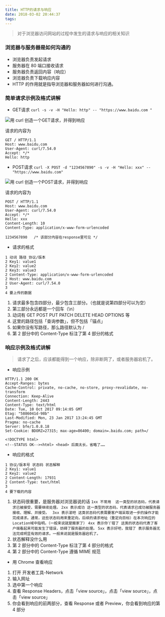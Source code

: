 ```yaml
---
title: HTTP的请求与响应
date: 2018-03-02 20:44:37
tags:
---
```

> 对于浏览器访问网站的过程中发生的请求与响应的相关知识

### 浏览器与服务器是如何沟通的
- 浏览器负责发起请求
- 服务器在 80 端口接收请求
- 服务器负责返回内容（响应）
- 浏览器负责下载响应内容
- HTTP 的作用就是指导浏览器和服务器如何进行沟通。

<!-- more -->

### 简单请求示例及格式讲解
- GET请求
` curl -s -v -H "Hello: http" -- "https://www.baidu.com " `

![用 curl 创造一个GET请求，并得到响应](http://upload-images.jianshu.io/upload_images/2244949-9ee938da26b7d7e5.png?imageMogr2/auto-orient/strip%7CimageView2/2/w/1240)


请求的内容为
```
GET / HTTP/1.1
Host: www.baidu.com
User-Agent: curl/7.54.0
Accept: */*
Hello: http
```

-  POST请求
`curl -X POST -d "1234567890" -s -v -H "Hello: xxx" -- "https://www.baidu.com"`

![用 curl 创造一个POST请求，并得到响应](http://upload-images.jianshu.io/upload_images/2244949-f822643562f8843e.png?imageMogr2/auto-orient/strip%7CimageView2/2/w/1240)

请求的内容为
```
POST / HTTP/1.1
Host: www.baidu.com
User-Agent: curl/7.54.0
Accept: */*
Hello: xxx
Content-Length: 10
Content-Type: application/x-www-form-urlencoded

1234567890   /* 该部分内容在response里可见 */
```
- 请求的格式
```
1 动词 路径 协议/版本
2 Key1: value1
2 Key2: value2
2 Key3: value3
2 Content-Type: application/x-www-form-urlencoded
2 Host: www.baidu.com
2 User-Agent: curl/7.54.0
3 
4 要上传的数据
```
1. 请求最多包含四部分，最少包含三部分。（也就是说第四部分可以为空）
2. 第三部分永远都是一个回车（\n）
3. 动词有 GET POST PUT PATCH DELETE HEAD OPTIONS 等
4. 这里的路径包括「查询参数」，但不包括「锚点」
5. 如果你没有写路径，那么路径默认为 /
6. 第 2 部分中的 Content-Type 标注了第 4 部分的格式

### 响应示例及格式讲解
> 请求了之后，应该都能得到一个响应，除非断网了，或者服务器宕机了。

- 响应示例
```
HTTP/1.1 200 OK
Accept-Ranges: bytes
Cache-Control: private, no-cache, no-store, proxy-revalidate, no-transform
Connection: Keep-Alive
Content-Length: 2443
Content-Type: text/html
Date: Tue, 10 Oct 2017 09:14:05 GMT
Etag: "5886041d-98b"
Last-Modified: Mon, 23 Jan 2017 13:24:45 GMT
Pragma: no-cache
Server: bfe/1.0.8.18
Set-Cookie: BDORZ=27315; max-age=86400; domain=.baidu.com; path=/

<!DOCTYPE html>
<!--STATUS OK--><html> <head> 后面太长，省略了……
```
- 响应的格式
```
1 协议/版本号 状态码 状态解释
2 Key1: value1
2 Key2: value2
2 Content-Length: 17931
2 Content-Type: text/html
3
4 要下载的内容
```
1. 状态码很重要，是服务器对浏览器说的话
``1xx 不常用  这一类型的状态码，代表请求已被接受，需要继续处理。``
``2xx 表示成功 这一类型的状态码，代表请求已成功被服务器接收、理解、并接受。 ``
``3xx 表示滚吧 这类状态码代表需要客户端采取进一步的操作才能完成请求。通常，这些状态码用来重定向，后续的请求地址（重定向目标）在本次响应的Location域中指明。（一般来说就是搬家了）``
``4xx 表示你丫错了 这类的状态码代表了客户端看起来可能发生了错误，妨碍了服务器的处理。``
``5xx 表示好吧，我错了 表示服务器无法完成明显有效的请求。一般来说就是服务器宕机了。``
2. 状态解释没什么用
3. 第 2 部分中的 Content-Type 标注了第 4 部分的格式
4. 第 2 部分中的 Content-Type 遵循 MIME 规范

- 用 Chrome 查看响应
1. 打开 开发者工具-Network
2. 输入网址
3. 选中第一个响应
4. 查看 Response Headers，点击「view source」，点击「view source」，点击「view source」
5. 你会看到响应的前两部分，查看 Response 或者 Preview，你会看到响应的第 4 部分